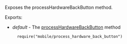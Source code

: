 Exposes the processHardwareBackButton method.

Exports:

- *default* - The [processHardwareBackButton](/api-reference/50%20Common/utils/processHardwareBackButton().md '/Documentation/ApiReference/Common/utils/#processHardwareBackButton') method

        require("mobile/process_hardware_back_button")
